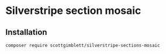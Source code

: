 # Silverstripe section mosaic #

## Installation ##

```
composer require scottgimblett/silverstripe-sections-mosaic
```
